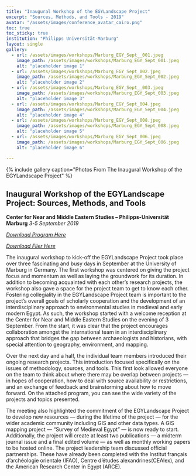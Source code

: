 ```yaml
---
title: "Inaugural Workshop of the EGYLandscape Project"
excerpt: "Sources, Methods, and Tools - 2019"
avatar: "/assets/images/conference_avatar_cairo.png"
toc: true
toc_sticky: true
institution: "Philipps Universität-Marburg"
layout: single
gallery:
  - url: /assets/images/workshops/Marburg_EGY_Sept__001.jpeg
    image_path: /assets/images/workshops/Marburg_EGY_Sept_001.jpeg
    alt: "placeholder image 1"
  - url: /assets/images/workshops/Marburg_EGY_Sept_002.jpeg
    image_path: /assets/images/workshops/Marburg_EGY_Sept_002.jpeg
    alt: "placeholder image 2"
  - url: /assets/images/workshops/Marburg_EGY_Sept__003.jpeg
    image_path: /assets/images/workshops/Marburg_EGY_Sept_003.jpeg
    alt: "placeholder image 3"
  - url: /assets/images/workshops/Marburg_EGY_Sept_004.jpeg
    image_path: /assets/images/workshops/Marburg_EGY_Sept_004.jpeg
    alt: "placeholder image 4"
  - url: /assets/images/workshops/Marburg_EGY_Sept_008.jpeg
    image_path: /assets/images/workshops/Marburg_EGY_Sept_008.jpeg
    alt: "placeholder image 5"
  - url: /assets/images/workshops/Marburg_EGY_Sept_006.jpeg
    image_path: /assets/images/workshops/Marburg_EGY_Sept_006.jpeg
    alt: "placeholder image 6"

---
```


{% include gallery caption="Photos From The Inaugural Workshop of the EGYLandscape Project" %}

## Inaugural Workshop of the EGYLandscape Project: Sources, Methods, and Tools
**Center for Near and Middle Eastern Studies – Philipps-Universität Marburg**
*3-5 September 2019*

[*Download Program Here*](https://www.egylandscape.org/workshops/EGYLandscape_Marburg2019_Workshop_Program.pdf)

[*Download Flier Here*](https://www.egylandscape.org/workshops/EGYLandscapes_Marburg_Flier.jpg)

The inaugural workshop to kick-off the EGYLandscape Project took place over three fascinating and busy days in September at the University of Marburg in Germany. The first workshop was centered on giving the project focus and momentum as well as laying the groundwork for its duration.  In addition to becoming acquainted with each other’s research projects, the workshop also gave a space for the project team to get to know each other. Fostering collegiality in the EGYLandscape Project team is important to the project’s overall goals of scholarly cooperation and the development of an interdisciplinary approach to environmental studies in medieval and early modern Egypt. As such, the workshop started with a welcome reception at the Center for Near and Middle Eastern Studies on the evening of 3 September. From the start, it was clear that the project encourages collaboration amongst the international team in an interdisciplinary approach that bridges the gap between archaeologists and historians, with special attention to geography, environment, and mapping.

Over the next day and a half, the individual team members introduced their ongoing research projects. This introduction focused specifically on the issues of methodology, sources, and tools. This first look allowed everyone on the team to think about where there may be overlap between projects — in hopes of cooperation, how to deal with source availability or restrictions, and an exchange of feedback and brainstorming about how to move forward. On the attached program, you can see the wide variety of the projects and topics presented.
	
The meeting also highlighted the commitment of the EGYLandscape Project to develop new resources — during the lifetime of the project — for the wider academic community including GIS and other data types. A GIS mapping project — “Survey of Medieval Egypt” — is now ready to start. Additionally, the project will create at least two publications — a midterm journal issue and a final edited volume — as well as monthly working papers to be hosted online. The project leadership team discussed official partnerships. These have already been completed with the Institut français d’archéologie orientale (IFAO), Centre d’études alexandrines(CEAlex), and the American Research Center in Egypt (ARCE).
